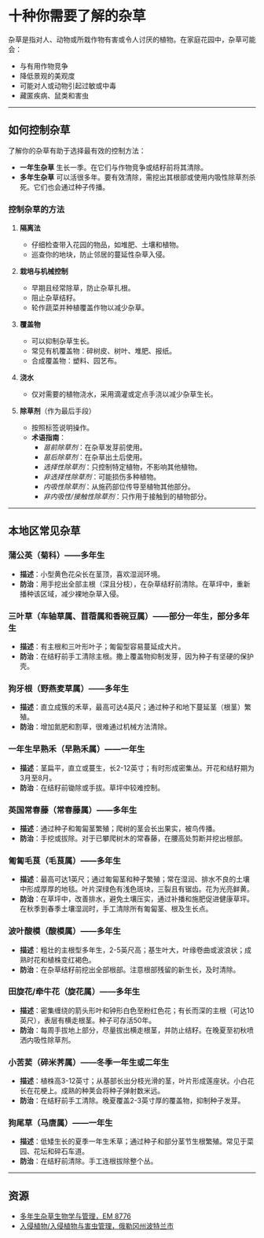 # 十种你需要了解的杂草

杂草是指对人、动物或所栽作物有害或令人讨厌的植物。在家庭花园中，杂草可能会：

- 与有用作物竞争
- 降低景观的美观度
- 可能对人或动物引起过敏或中毒
- 藏匿疾病、鼠类和害虫

---

## 如何控制杂草

了解你的杂草有助于选择最有效的控制方法：

- **一年生杂草** 生长一季。在它们与作物竞争或结籽前将其清除。
- **多年生杂草** 可以活很多年。要有效清除，需挖出其根部或使用内吸性除草剂杀死。它们也会通过种子传播。

### 控制杂草的方法

1. **隔离法**
   - 仔细检查带入花园的物品，如堆肥、土壤和植物。
   - 巡查你的地块，防止邻居的蔓延性杂草入侵。

2. **栽培与机械控制**
   - 早期且经常除草，防止杂草扎根。
   - 阻止杂草结籽。
   - 轮作蔬菜并种植覆盖作物以减少杂草。

3. **覆盖物**
   - 可以抑制杂草生长。
   - 常见有机覆盖物：碎树皮、树叶、堆肥、报纸。
   - 合成覆盖物：塑料、园艺布。

4. **浇水**
   - 仅对需要的植物浇水，采用滴灌或定点手浇以减少杂草生长。

5. **除草剂**（作为最后手段）
   - 按照标签说明操作。
   - **术语指南**：
     - *苗前除草剂*：在杂草发芽前使用。
     - *苗后除草剂*：在杂草出土后使用。
     - *选择性除草剂*：只控制特定植物，不影响其他植物。
     - *非选择性除草剂*：可能损伤多种植物。
     - *内吸性除草剂*：从施药部位传导至植物其他部分。
     - *非内吸性/接触性除草剂*：只作用于接触到的植物部分。

---

## 本地区常见杂草

### 蒲公英（菊科）——多年生
- **描述**：小型黄色花朵长在茎顶，喜欢湿润环境。
- **防治**：用手挖出全部主根（深且分枝），在杂草结籽前清除。在草坪中，重新播种该区域，减少裸地杂草入侵。

### 三叶草（车轴草属、苜蓿属和香碗豆属）——部分一年生，部分多年生
- **描述**：有主根和三叶形叶子；匍匐型容易蔓延成大片。
- **防治**：在结籽前手工清除主根。撒上覆盖物抑制发芽，因为种子有坚硬的保护壳。

### 狗牙根（野燕麦草属）——多年生
- **描述**：直立成簇的禾草，最高可达4英尺；通过种子和地下蔓延茎（根茎）繁殖。
- **防治**：增加氮肥和割草，很难通过机械方法清除。

### 一年生早熟禾（早熟禾属）——一年生
- **描述**：茎扁平，直立或蔓生，长2-12英寸；有时形成密集丛。开花和结籽期为3月至8月。
- **防治**：在结籽前锄除或手拔。草坪中较难控制。

### 英国常春藤（常春藤属）——多年生
- **描述**：通过种子和匍匐茎繁殖；爬树的茎会长出果实，被鸟传播。
- **防治**：手挖或拔除。对于已攀爬树木的常春藤，在腰高处剪断并挖出根部。

### 匍匐毛茛（毛茛属）——多年生
- **描述**：最高可达1英尺；通过匍匐茎和种子繁殖；常在湿润、排水不良的土壤中形成厚厚的地毯。叶片深绿色有浅色斑块，三裂且有锯齿。花为光亮鲜黄。
- **防治**：在草坪中，改善排水，避免土壤压实，通过补播和施肥促进健康草坪。在秋季到春季土壤湿润时，手工清除所有匍匐茎、根及生长点。

### 波叶酸模（酸模属）——多年生
- **描述**：粗壮的主根型多年生，2-5英尺高；基生叶大，叶缘卷曲或波浪状；成熟时花和植株变红褐色。
- **防治**：在杂草结籽前挖出全部根部。注意根部残留的新生长，及时清除。

### 田旋花/牵牛花（旋花属）——多年生
- **描述**：密集缠绕的箭头形叶和钟形白色至粉红色花；有长而深的主根（可达10英尺），表层有横走根茎。种子可存活50年。
- **防治**：每周手拔地上部分，尽量拔出横走根茎，并防止结籽。在晚夏至初秋喷洒内吸性除草剂。

### 小苦荬（碎米荠属）——冬季一年生或二年生
- **描述**：植株高3-12英寸；从基部长出分枝光滑的茎，叶片形成莲座状。小白花长在花梗上。成熟的种荚会将种子弹射数米远。
- **防治**：在结籽前手工清除。晚夏覆盖2-3英寸厚的覆盖物，抑制种子发芽。

### 狗尾草（马唐属）——一年生
- **描述**：低矮生长的夏季一年生禾草；通过种子和部分茎节生根繁殖。常见于菜园、花坛和碎石车道。
- **防治**：在结籽前清除。手工连根拔除整个丛。

---

## 资源

- [多年生杂草生物学与管理，EM 8776](https://catalog.extension.oregonstate.edu)
- [入侵植物/入侵植物与害虫管理，俄勒冈州波特兰市](https://www.portlandoregon.gov)
